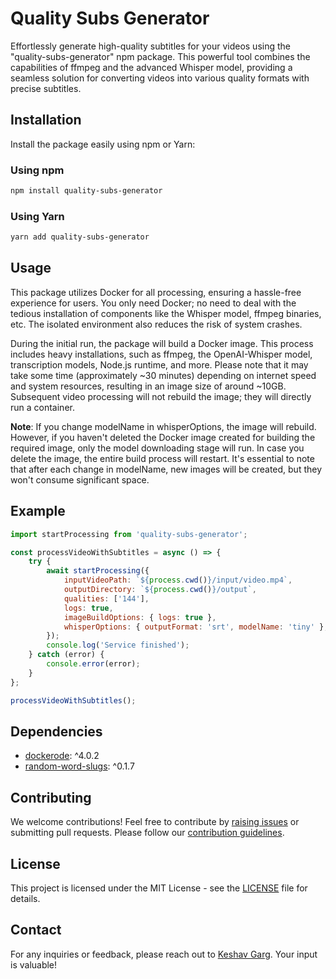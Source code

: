 # Quality Subs Generator

Effortlessly generate high-quality subtitles for your videos using the "quality-subs-generator" npm package. This powerful tool combines the capabilities of ffmpeg and the advanced Whisper model, providing a seamless solution for converting videos into various quality formats with precise subtitles.

## Installation

Install the package easily using npm or Yarn:

### Using npm

```bash
npm install quality-subs-generator
```

### Using Yarn

```bash
yarn add quality-subs-generator
```

## Usage

This package utilizes Docker for all processing, ensuring a hassle-free experience for users. You only need Docker; no need to deal with the tedious installation of components like the Whisper model, ffmpeg binaries, etc. The isolated environment also reduces the risk of system crashes.

During the initial run, the package will build a Docker image. This process includes heavy installations, such as ffmpeg, the OpenAI-Whisper model, transcription models, Node.js runtime, and more. Please note that it may take some time (approximately ~30 minutes) depending on internet speed and system resources, resulting in an image size of around ~10GB. Subsequent video processing will not rebuild the image; they will directly run a container.

**Note**: If you change modelName in whisperOptions, the image will rebuild. However, if you haven't deleted the Docker image created for building the required image, only the model downloading stage will run. In case you delete the image, the entire build process will restart. It's essential to note that after each change in modelName, new <none> images will be created, but they won't consume significant space.

## Example

```javascript
import startProcessing from 'quality-subs-generator';

const processVideoWithSubtitles = async () => {
    try {
        await startProcessing({
            inputVideoPath: `${process.cwd()}/input/video.mp4`,
            outputDirectory: `${process.cwd()}/output`,
            qualities: ['144'],
            logs: true,
            imageBuildOptions: { logs: true },
            whisperOptions: { outputFormat: 'srt', modelName: 'tiny' }, // Default output format is srt, and the default model is 'tiny'
        });
        console.log('Service finished');
    } catch (error) {
        console.error(error);
    }
};

processVideoWithSubtitles();
```

## Dependencies

-   [dockerode](https://www.npmjs.com/package/dockerode): ^4.0.2
-   [random-word-slugs](https://www.npmjs.com/package/random-word-slugs): ^0.1.7

## Contributing

We welcome contributions! Feel free to contribute by [raising issues](https://github.com/keshav2003garg/quality-subs-generator/issues) or submitting pull requests. Please follow our [contribution guidelines](CONTRIBUTING.md).

## License

This project is licensed under the MIT License - see the [LICENSE](LICENSE) file for details.

## Contact

For any inquiries or feedback, please reach out to [Keshav Garg](https://github.com/keshav2003garg). Your input is valuable!
